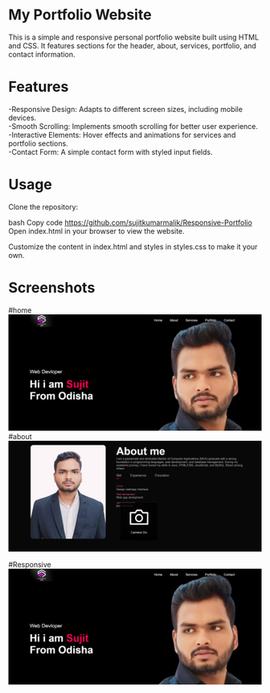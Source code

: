 # My Portfolio Website<br>
This is a simple and responsive personal portfolio website built using HTML and CSS. It features sections for the header, about, services, portfolio, and contact information.

# Features<br>
-Responsive Design: Adapts to different screen sizes, including mobile devices.<br>
-Smooth Scrolling: Implements smooth scrolling for better user experience.<br>
-Interactive Elements: Hover effects and animations for services and portfolio sections.<br>
-Contact Form: A simple contact form with styled input fields.<br>
# Usage
Clone the repository:

bash
Copy code
https://github.com/sujitkumarmalik/Responsive-Portfolio
Open index.html in your browser to view the website.

Customize the content in index.html and styles in styles.css to make it your own.

# Screenshots
  #home
![img](https://github.com/sujitkumarmalik/Responsive-Portfolio/blob/main/Screenshot%202024-08-23%20112717.png)
  #about
![img](https://github.com/sujitkumarmalik/Responsive-Portfolio/blob/main/Screenshot%202024-08-23%20112753.png)

#Responsive
![img](https://github.com/sujitkumarmalik/Responsive-Portfolio/blob/main/Screenshot%202024-08-23%20112717.png)



